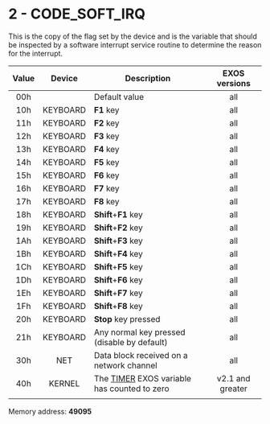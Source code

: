 # 2 - CODE_SOFT_IRQ

This is the copy of the flag set by the device and is the variable that should be inspected by a software interrupt service routine to determine the reason for the interrupt.

| Value |  Device  | Description                                 |  EXOS versions   |
|:-----:|:--------:| ------------------------------------------- |:----------------:|
|  00h  |          | Default value                               |       all        |
|  10h  | KEYBOARD | **F1** key                                  |       all        |
|  11h  | KEYBOARD | **F2** key                                  |       all        |
|  12h  | KEYBOARD | **F3** key                                  |       all        |
|  13h  | KEYBOARD | **F4** key                                  |       all        |
|  14h  | KEYBOARD | **F5** key                                  |       all        |
|  15h  | KEYBOARD | **F6** key                                  |       all        |
|  16h  | KEYBOARD | **F7** key                                  |       all        |
|  17h  | KEYBOARD | **F8** key                                  |       all        |
|  18h  | KEYBOARD | **Shift**+**F1** key                        |       all        |
|  19h  | KEYBOARD | **Shift**+**F2** key                        |       all        |
|  1Ah  | KEYBOARD | **Shift**+**F3** key                        |       all        |
|  1Bh  | KEYBOARD | **Shift**+**F4** key                        |       all        |
|  1Ch  | KEYBOARD | **Shift**+**F5** key                        |       all        |
|  1Dh  | KEYBOARD | **Shift**+**F6** key                        |       all        |
|  1Eh  | KEYBOARD | **Shift**+**F7** key                        |       all        |
|  1Fh  | KEYBOARD | **Shift**+**F8** key                        |       all        |
|  20h  | KEYBOARD | **Stop** key pressed                        |       all        |
|  21h  | KEYBOARD | Any normal key pressed (disable by default) |       all        |
|  30h  |   NET    | Data block received on a network channel    |       all        |
|  40h  |  KERNEL  | The [TIMER](exos-variables/exos_var5.md) EXOS variable has counted to zero | v2.1 and greater |
|       |          |                                             |                  |


Memory address: **49095**


